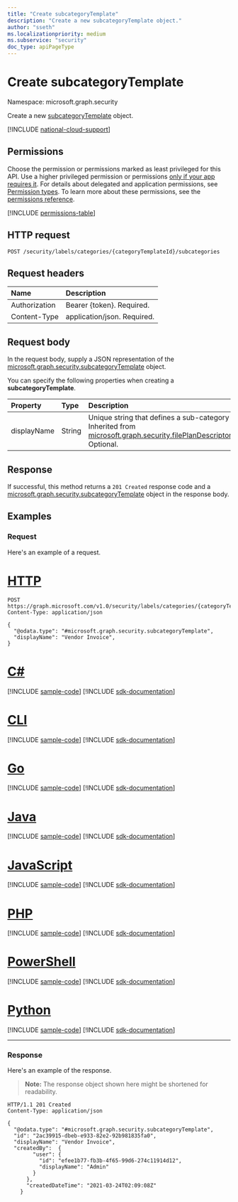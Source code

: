 ```yaml
---
title: "Create subcategoryTemplate"
description: "Create a new subcategoryTemplate object."
author: "sseth"
ms.localizationpriority: medium
ms.subservice: "security"
doc_type: apiPageType
---
```


# Create subcategoryTemplate
Namespace: microsoft.graph.security

Create a new [subcategoryTemplate](../resources/security-subcategorytemplate.md) object.

[!INCLUDE [national-cloud-support](../../includes/global-us.md)]

## Permissions
Choose the permission or permissions marked as least privileged for this API. Use a higher privileged permission or permissions [only if your app requires it](/graph/permissions-overview#best-practices-for-using-microsoft-graph-permissions). For details about delegated and application permissions, see [Permission types](/graph/permissions-overview#permission-types). To learn more about these permissions, see the [permissions reference](/graph/permissions-reference).

<!-- { "blockType": "permissions", "name": "security_categorytemplate_post_subcategories" } -->
[!INCLUDE [permissions-table](../includes/permissions/security-categorytemplate-post-subcategories-permissions.md)]

## HTTP request

<!-- {
  "blockType": "ignored"
}
-->
``` http
POST /security/labels/categories/{categoryTemplateId}/subcategories
```

## Request headers
|Name|Description|
|:---|:---|
|Authorization|Bearer {token}. Required.|
|Content-Type|application/json. Required.|

## Request body
In the request body, supply a JSON representation of the [microsoft.graph.security.subcategoryTemplate](../resources/security-subcategorytemplate.md) object.

You can specify the following properties when creating a **subcategoryTemplate**.

|Property|Type|Description|
|:---|:---|:---|
|displayName|String| Unique string that defines a sub-category name. Inherited from [microsoft.graph.security.filePlanDescriptorTemplate](../resources/security-fileplandescriptor.md). Optional.|




## Response

If successful, this method returns a `201 Created` response code and a [microsoft.graph.security.subcategoryTemplate](../resources/security-subcategorytemplate.md) object in the response body.

## Examples

### Request
Here's an example of a request.

# [HTTP](#tab/http)
<!-- {
  "blockType": "request",
  "name": "create_subcategorytemplate_from_"
}
-->
``` http
POST https://graph.microsoft.com/v1.0/security/labels/categories/{categoryTemplateId}/subcategories
Content-Type: application/json

{
  "@odata.type": "#microsoft.graph.security.subcategoryTemplate",
  "displayName": "Vendor Invoice",
}
```

# [C#](#tab/csharp)
[!INCLUDE [sample-code](../includes/snippets/csharp/create-subcategorytemplate-from--csharp-snippets.md)]
[!INCLUDE [sdk-documentation](../includes/snippets/snippets-sdk-documentation-link.md)]

# [CLI](#tab/cli)
[!INCLUDE [sample-code](../includes/snippets/cli/create-subcategorytemplate-from--cli-snippets.md)]
[!INCLUDE [sdk-documentation](../includes/snippets/snippets-sdk-documentation-link.md)]

# [Go](#tab/go)
[!INCLUDE [sample-code](../includes/snippets/go/create-subcategorytemplate-from--go-snippets.md)]
[!INCLUDE [sdk-documentation](../includes/snippets/snippets-sdk-documentation-link.md)]

# [Java](#tab/java)
[!INCLUDE [sample-code](../includes/snippets/java/create-subcategorytemplate-from--java-snippets.md)]
[!INCLUDE [sdk-documentation](../includes/snippets/snippets-sdk-documentation-link.md)]

# [JavaScript](#tab/javascript)
[!INCLUDE [sample-code](../includes/snippets/javascript/create-subcategorytemplate-from--javascript-snippets.md)]
[!INCLUDE [sdk-documentation](../includes/snippets/snippets-sdk-documentation-link.md)]

# [PHP](#tab/php)
[!INCLUDE [sample-code](../includes/snippets/php/create-subcategorytemplate-from--php-snippets.md)]
[!INCLUDE [sdk-documentation](../includes/snippets/snippets-sdk-documentation-link.md)]

# [PowerShell](#tab/powershell)
[!INCLUDE [sample-code](../includes/snippets/powershell/create-subcategorytemplate-from--powershell-snippets.md)]
[!INCLUDE [sdk-documentation](../includes/snippets/snippets-sdk-documentation-link.md)]

# [Python](#tab/python)
[!INCLUDE [sample-code](../includes/snippets/python/create-subcategorytemplate-from--python-snippets.md)]
[!INCLUDE [sdk-documentation](../includes/snippets/snippets-sdk-documentation-link.md)]

---

### Response
Here's an example of the response.
>**Note:** The response object shown here might be shortened for readability.
<!-- {
  "blockType": "response",
  "truncated": true,
  "@odata.type": "microsoft.graph.security.subcategoryTemplate"
}
-->
``` http
HTTP/1.1 201 Created
Content-Type: application/json

{
  "@odata.type": "#microsoft.graph.security.subcategoryTemplate",
  "id": "2ac39915-dbeb-e933-82e2-92b981835fa0",
  "displayName": "Vendor Invoice",
  "createdBy":  {
        "user": {
          "id": "efee1b77-fb3b-4f65-99d6-274c11914d12",
          "displayName": "Admin"
        }
      },
      "createdDateTime": "2021-03-24T02:09:08Z"
    }
```

